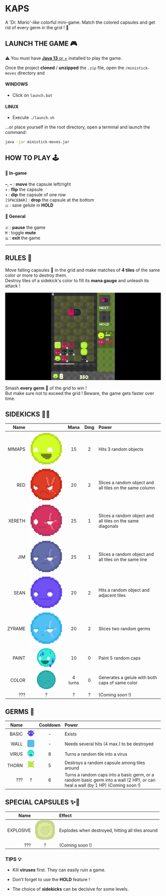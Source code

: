 # KAPS

A *'Dr. Mario'-like* colorful mini-game. Match the colored capsules and
get rid of every germ in the grid ! 🧪


## LAUNCH THE GAME 🎮
⚠ You must have [**Java 13** or +](https://www.oracle.com/java/technologies/javase/jdk13-archive-downloads.html)
installed to play the game.

Once the project **cloned** / **unzipped** the <code>.zip</code> file, open the <code>/ministick-moves</code>
directory and

#### WINDOWS
- Click on `launch.bat`

#### LINUX
- Execute `./launch.sh`

...or place yourself in the root directory,
open a terminal and launch the command:
```bash
java -jar ministick-moves.jar
```

## HOW TO PLAY 🕹

#### 💊 In-game
`⬅`, `➡` : **move** the capsule left/right  
`⬆` : **flip** the capsule  
`⬇` : **dip** the capsule of one row  
`[SPACEBAR]` : **drop** the capsule at the bottom  
`🇭` : save gelule in **HOLD**

#### 💊 General
`🇵` : **pause** the game  
`M` : toggle **mute**  
`🇶` : **exit** the game

---

## RULES 📜
Move falling capsules 💊 in the grid and make matches of **4 tiles** of the same color or more
to destroy them.  
Destroy tiles of a sidekick's color to fill its **mana gauge** and unleash its attack !

![alt text](img/screens/KAPSjava-clip.gif "Quick gaeplay")

Smash **every germ** 🦠 of the grid to win !  
But make sure not to exceed the grid ! Beware, the game gets faster over time.


## SIDEKICKS 🤜‍🤛
| Name | | Mana | Dmg | Power |  
|---:|:---:|:---:|:---:|:---|   
| MIMAPS | ![alt text](img/sidekicks/Mimaps_0.png "Mimaps") | 15       | 2 | Hits 3 random objects
| RED    | ![alt text](img/sidekicks/Red_0.png "Red")       | 20       | 2 | Slices a random object and all tiles on the same column
| XERETH | ![alt text](img/sidekicks/Xereth_0.png "Xereth") | 25       | 1 | Slices a random object and all tiles on the same diagonals
| JIM    | ![alt text](img/sidekicks/Jim_0.png "Jim")       | 25      | 1 | Slices a random object and all tiles on the same line
| SEAN   | ![alt text](img/sidekicks/Sean_0.png "Sean")     | 20       | 2 | Hits a random object and adjacent tiles
| ZYRAME | ![alt text](img/sidekicks/Zyrame_0.png "Zyrame") | 20       | 2 | Slices two random germs
| PAINT  | ![alt text](img/sidekicks/Paint_0.png "Paint")   | 10       | 0 | Paint 5 random caps
| COLOR  | ![alt text](img/sidekicks/Color_0.png "Color")   | 4 turns  | 0 | Generates a gelule with both caps of same color
| ???    | ? | ? | ? | (Coming soon !)

## GERMS 🦠
| Name | | Cooldown | Power |  
|---:|:---:|:---:|:---|   
| BASIC | ![alt text](img/germs/basic/1_0.png "Basic") | - | Exists
| WALL  | ![alt text](img/germs/wall4/2_0.png "Wall")  | - | Needs several hits (4 max.) to be destroyed
| VIRUS | ![alt text](img/germs/virus/5_0.png "Virus") | 8 | Turns a random tile into a virus
| THORN | ![alt text](img/germs/thorn/4_0.png "Thorn") | 5 | Destroys a random capsule among tiles around
| ???   | ? | 6 | Turns a random caps into a basic germ, or a random basic germ into a wall (2 HP), or can heal a wall (by 1 HP) (Coming soon !)


## SPECIAL CAPSULES ✨💊
| Name | | Effect |  
|---:|:---:|:---|   
| EXPLOSIVE | ![alt text](img/caps/bomb/7.png "Explosive") | Explodes when destroyed, hitting all tiles around
| ???       | ? | (Coming soon !)



### TIPS 💡

- Kill **viruses** first. They can easily ruin a game.

- Don't forget to use the **HOLD** feature !

- The choice of **sidekicks** can be decisive for some levels.

